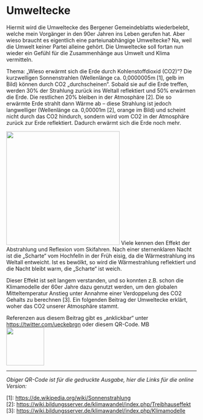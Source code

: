 # Umweltecke

Hiermit wird die Umweltecke des Bergener Gemeindeblatts wiederbelebt, welche mein Vorgänger in den 90er Jahren ins Leben gerufen hat. Aber wieso braucht es eigentlich eine parteiunabhängige Umweltecke? Na, weil die Umwelt keiner Partei alleine gehört. Die Umweltecke soll fortan nun wieder ein Gefühl für die Zusammenhänge aus Umwelt und Klima vermitteln.

Thema: „Wieso erwärmt sich die Erde durch Kohlenstoffdioxid (CO2)“?
Die kurzwelligen Sonnenstrahlen (Wellenlänge ca. 0,0000005m \[1\], gelb im Bild) können durch CO2 „durchscheinen“. Sobald sie auf die Erde treffen, werden 30% der Strahlung zurück ins Weltall reflektiert und 50% erwärmen die Erde. Die restlichen 20% bleiben in der Atmosphäre \[2\]. Die so erwärmte Erde strahlt dann Wärme ab – diese Strahlung ist jedoch langwelliger (Wellenlänge ca. 0,00001m \[2\], orange im Bild) und scheint nicht durch das CO2 hindurch, sondern wird vom CO2 in der Atmosphäre zurück zur Erde reflektiert. Dadurch erwärmt sich die Erde noch mehr.

<img src="k_brgn_bounded.png" width="300" height="300" />
Viele kennen den Effekt der Abstrahlung und Reflexion vom Skifahren. Nach einer sternenklaren Nacht ist die „Scharte“ vom Hochfelln in der Früh eisig, da die Wärmestrahlung ins Weltall entweicht. Ist es bewölkt, so wird die Wärmestrahlung reflektiert und die Nacht bleibt warm, die „Scharte“ ist weich.
    
Dieser Effekt ist seit langem verstanden, und so konnten z.B. schon die Klimamodelle der 60er Jahre dazu genutzt werden, um den globalen Mitteltemperatur Anstieg unter Annahme einer Verdoppelung des CO2 Gehalts zu berechnen \[3\].
Ein folgenden Beitrag der Umweltecke erklärt, woher das CO2 unserer Atmosphäre stammt.

Referenzen aus diesem Beitrag gibt es „anklickbar“ unter https://twitter.com/ueckebrgn oder diesem QR-Code. MB <br />
<img src="ueckebrgn_qr_code.png" width="100" height="100" />

----
*Obiger QR-Code ist für die gedruckte Ausgabe, hier die Links für die online Version:*

\[1\]: https://de.wikipedia.org/wiki/Sonnenstrahlung <br /> 
\[2\]: https://wiki.bildungsserver.de/klimawandel/index.php/Treibhauseffekt <br /> 
\[3\]: https://wiki.bildungsserver.de/klimawandel/index.php/Klimamodelle <br /> 


